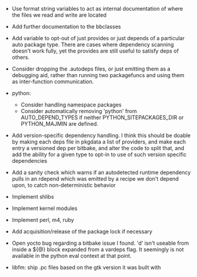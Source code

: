 - Use format string variables to act as internal documentation of where the
  files we read and write are located
- Add further documentation to the bbclasses
- Add variable to opt-out of just provides or just depends of a particular
  auto package type. There are cases where dependency scanning doesn't work
  fully, yet the provides are still useful to satisfy deps of others.
- Consider dropping the .autodeps files, or just emitting them as a debugging
  aid, rather than running two packagefuncs and using them as inter-function
  communication.
- python:

    - Consider handling namespace packages
    - Consider automatically removing 'python' from AUTO_DEPEND_TYPES if neither
      PYTHON_SITEPACKAGES_DIR or PYTHON_MAJMIN are defined.

- Add version-specific dependency handling.
  I think this should be doable by making each deps file in pkgdata a list
  of providers, and make each entry a versioned dep per bitbake, and alter
  the code to split that, and add the ability for a given type to opt-in to
  use of such version specific dependencies

- Add a sanity check which warns if an autodetected runtime dependency pulls
  in an rdepend which was emitted by a recipe we don't depend upon, to catch
  non-deterministic behavior

- Implement shlibs
- Implement kernel modules
- Implement perl, m4, ruby
- Add acquisition/release of the package lock if necessary

- Open yocto bug regarding a bitbake issue I found. 'd' isn't useable from
  inside a ${@} block expanded from a vardeps flag. It seemingly is not
  available in the python eval context at that point.
- libfm: ship .pc files based on the gtk version it was built with
